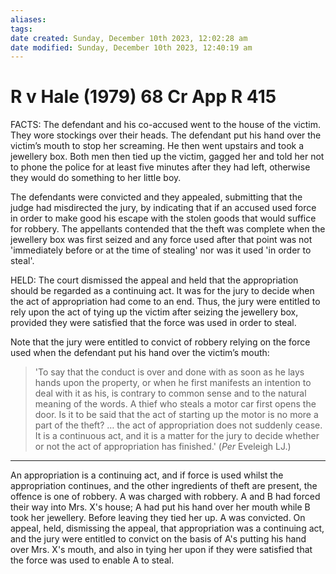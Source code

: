 ```yaml
---
aliases: 
tags: 
date created: Sunday, December 10th 2023, 12:02:28 am
date modified: Sunday, December 10th 2023, 12:40:19 am
---
```


# R v Hale (1979) 68 Cr App R 415

FACTS: The defendant and his co-accused went to the house of the victim. They wore stockings over their heads. The defendant put his hand over the victim’s mouth to stop her screaming. He then went upstairs and took a jewellery box. Both men then tied up the victim, gagged her and told her not to phone the police for at least five minutes after they had left, otherwise they would do something to her little boy.

The defendants were convicted and they appealed, submitting that the judge had misdirected the jury, by indicating that if an accused used force in order to make good his escape with the stolen goods that would suffice for robbery. The appellants contended that the theft was complete when the jewellery box was first seized and any force used after that point was not 'immediately before or at the time of stealing' nor was it used 'in order to steal'.

HELD: The court dismissed the appeal and held that the appropriation should be regarded as a continuing act. It was for the jury to decide when the act of appropriation had come to an end. Thus, the jury were entitled to rely upon the act of tying up the victim after seizing the jewellery box, provided they were satisfied that the force was used in order to steal.

Note that the jury were entitled to convict of robbery relying on the force used when the defendant put his hand over the victim’s mouth:

> 'To say that the conduct is over and done with as soon as he lays hands upon the property, or when he first manifests an intention to deal with it as his, is contrary to common sense and to the natural meaning of the words. A thief who steals a motor car first opens the door. Is it to be said that the act of starting up the motor is no more a part of the theft? … the act of appropriation does not suddenly cease. It is a continuous act, and it is a matter for the jury to decide whether or not the act of appropriation has finished.' (_Per_ Eveleigh LJ.)

---

An appropriation is a continuing act, and if force is used whilst the appropriation continues, and the other ingredients of theft are present, the offence is one of robbery. A was charged with robbery. A and B had forced their way into Mrs. X's house; A had put his hand over her mouth while B took her jewellery. Before leaving they tied her up. A was convicted. On appeal, held, dismissing the appeal, that appropriation was a continuing act, and the jury were entitled to convict on the basis of A's putting his hand over Mrs. X's mouth, and also in tying her upon if they were satisfied that the force was used to enable A to steal.
